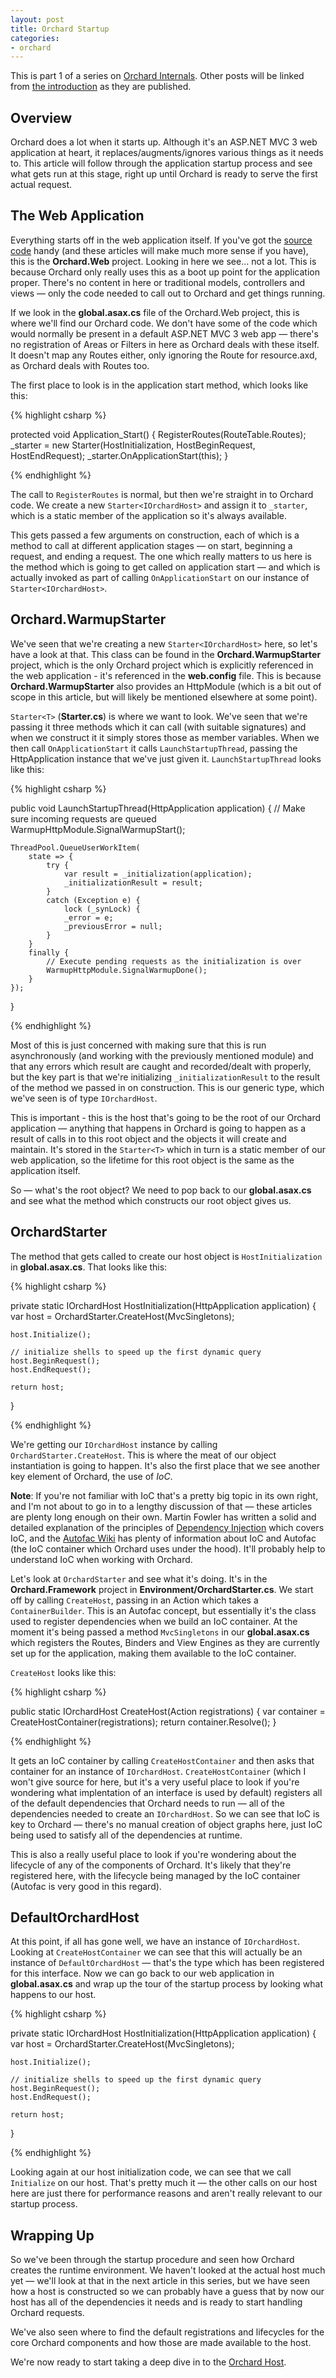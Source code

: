 ```yaml
---
layout: post
title: Orchard Startup
categories:
- orchard
---
```


This is part 1 of a series on [Orchard Internals][]. Other posts will be linked from [the introduction][Orchard Internals] as they are published.

## Overview

Orchard does a lot when it starts up. Although it's an ASP.NET MVC 3 web application at heart, it replaces/augments/ignores various things as it needs to. This article will follow through the application startup process and see what gets run at this stage, right up until Orchard is ready to serve the first actual request.

## The Web Application

Everything starts off in the web application itself. If you've got the [source code][Orchard Source] handy (and these articles will make much more sense if you have), this is the **Orchard.Web** project. Looking in here we see... not a lot. This is because Orchard only really uses this as a boot up point for the application proper. There's no content in here or traditional models, controllers and views &mdash; only the code needed to call out to Orchard and get things running.

If we look in the **global.asax.cs** file of the Orchard.Web project, this is where we'll find our Orchard code. We don't have some of the code which would normally be present in a default ASP.NET MVC 3 web app &mdash; there's no registration of Areas or Filters in here as Orchard deals with these itself. It doesn't map any Routes either, only ignoring the Route for resource.axd, as Orchard deals with Routes too.

The first place to look is in the application start method, which looks like this:

{% highlight csharp %}

protected void Application_Start() {
    RegisterRoutes(RouteTable.Routes);
    _starter = new Starter<IOrchardHost>(HostInitialization, HostBeginRequest, HostEndRequest);
    _starter.OnApplicationStart(this);
}

{% endhighlight %}

The call to `RegisterRoutes` is normal, but then we're straight in to Orchard code. We create a new `Starter<IOrchardHost>` and assign it to `_starter`, which is a static member of the application so it's always available.

This gets passed a few arguments on construction, each of which is a method to call at different application stages &mdash; on start, beginning a request, and ending a request. The one which really matters to us here is the method which is going to get called on application start &mdash; and which is actually invoked as part of calling `OnApplicationStart` on our instance of `Starter<IOrchardHost>`.

## Orchard.WarmupStarter

We've seen that we're creating a new `Starter<IOrchardHost>` here, so let's have a look at that. This class can be found in the **Orchard.WarmupStarter** project, which is the only Orchard project which is explicitly referenced in the web application - it's referenced in the **web.config** file. This is because **Orchard.WarmupStarter** also provides an HttpModule (which is a bit out of scope in this article, but will likely be mentioned elsewhere at some point).

`Starter<T>` (**Starter.cs**) is where we want to look. We've seen that we're passing it three methods which it can call (with suitable signatures) and when we construct it it simply stores those as member variables. When we then call `OnApplicationStart` it calls `LaunchStartupThread`, passing the HttpApplication instance that we've just given it. `LaunchStartupThread` looks like this:

{% highlight csharp %}

public void LaunchStartupThread(HttpApplication application) {
    // Make sure incoming requests are queued
    WarmupHttpModule.SignalWarmupStart();

    ThreadPool.QueueUserWorkItem(
        state => {
            try {
                var result = _initialization(application);
                _initializationResult = result;
            }
            catch (Exception e) {
                lock (_synLock) {
                _error = e;
                _previousError = null;
            }
        }
        finally {
            // Execute pending requests as the initialization is over
            WarmupHttpModule.SignalWarmupDone();
        }
    });
}

{% endhighlight %}

Most of this is just concerned with making sure that this is run asynchronously (and working with the previously mentioned module) and that any errors which result are caught and recorded/dealt with properly, but the key part is that we're initializing `_initializationResult` to the result of the method we passed in on construction. This is our generic type, which we've seen is of type `IOrchardHost`. 

This is important - this is the host that's going to be the root of our Orchard application &mdash; anything that happens in Orchard is going to happen as a result of calls in to this root object and the objects it will create and maintain. It's stored in the `Starter<T>` which in turn is a static member of our web application, so the lifetime for this root object is the same as the application itself.

So &mdash; what's the root object? We need to pop back to our **global.asax.cs** and see what the method which constructs our root object gives us.

## OrchardStarter

The method that gets called to create our host object is `HostInitialization` in **global.asax.cs**. That looks like this:

{% highlight csharp %}

private static IOrchardHost HostInitialization(HttpApplication application) {
    var host = OrchardStarter.CreateHost(MvcSingletons);

    host.Initialize();

    // initialize shells to speed up the first dynamic query
    host.BeginRequest();
    host.EndRequest();

    return host;
}

{% endhighlight %}

We're getting our `IOrchardHost` instance by calling `OrchardStarter.CreateHost`. This is where the meat of our object instantiation is going to happen. It's also the first place that we see another key element of Orchard, the use of *IoC*.

<aside><p>
<strong>Note</strong>: If you're not familiar with IoC that's a pretty big topic in its own right, and I'm not about to go in to a lengthy discussion of that &mdash; these articles are plenty long enough on their own. Martin Fowler has written a solid and detailed explanation of the principles of <a href="http://martinfowler.com/articles/injection.html">Dependency Injection</a> which covers IoC, and the <a href="http://code.google.com/p/autofac/wiki/GettingStarted">Autofac Wiki</a> has plenty of information about IoC and Autofac (the IoC container which Orchard uses under the hood). It'll probably help to understand IoC when working with Orchard.
</p></aside>

Let's look at `OrchardStarter` and see what it's doing. It's in the **Orchard.Framework** project in **Environment/OrchardStarter.cs**. We start off by calling `CreateHost`, passing in an Action which takes a `ContainerBuilder`. This is an Autofac concept, but essentially it's the class used to register dependencies when we build an IoC container. At the moment it's being passed a method `MvcSingletons` in our **global.asax.cs** which registers the Routes, Binders and View Engines as they are currently set up for the application, making them available to the IoC container.

`CreateHost` looks like this:

{% highlight csharp %}

public static IOrchardHost CreateHost(Action<ContainerBuilder> registrations) {
    var container = CreateHostContainer(registrations);
    return container.Resolve<IOrchardHost>();
}

{% endhighlight %}

It gets an IoC container by calling `CreateHostContainer` and then asks that container for an instance of `IOrchardHost`. `CreateHostContainer` (which I won't give source for here, but it's a very useful place to look if you're wondering what implentation of an interface is used by default) registers all of the default dependencies that Orchard needs to run &mdash; all of the dependencies needed to create an `IOrchardHost`. So we can see that IoC is key to Orchard &mdash; there's no manual creation of object graphs here, just IoC being used to satisfy all of the dependencies at runtime. 

This is also a really useful place to look if you're wondering about the lifecycle of any of the components of Orchard. It's likely that they're registered here, with the lifecycle being managed by the IoC container (Autofac is very good in this regard). 

## DefaultOrchardHost

At this point, if all has gone well, we have an instance of `IOrchardHost`. Looking at `CreateHostContainer` we can see that this will actually be an instance of `DefaultOrchardHost` &mdash; that's the type which has been registered for this interface. Now we can go back to our web application in **global.asax.cs** and wrap up the tour of the startup process by looking what happens to our host.

{% highlight csharp %}

private static IOrchardHost HostInitialization(HttpApplication application) {
    var host = OrchardStarter.CreateHost(MvcSingletons);

    host.Initialize();

    // initialize shells to speed up the first dynamic query
    host.BeginRequest();
    host.EndRequest();

    return host;
}

{% endhighlight %}

Looking again at our host initialization code, we can see that we call `Initialize` on our host. That's pretty much it &mdash; the other calls on our host here are just there for performance reasons and aren't really relevant to our startup process.

## Wrapping Up

So we've been through the startup procedure and seen how Orchard creates the runtime environment. We haven't looked at the actual host much yet &mdash; we'll look at that in the next article in this series, but we have seen how a host is constructed so we can probably have a guess that by now our host has all of the dependencies it needs and is ready to start handling Orchard requests.

We've also seen where to find the default registrations and lifecycles for the core Orchard components and how those are made available to the host.

We're now ready to start taking a deep dive in to the [Orchard Host][].

[Orchard Internals]: /orchard/2011/08/26/orchard-internals-series.html
[Orchard Host]: /orchard/2011/09/01/orchard-host.html
[Orchard Source]: http://orchard.codeplex.com/releases/
